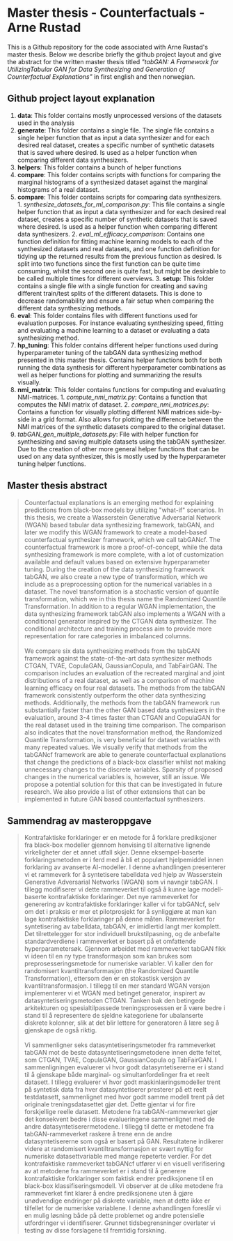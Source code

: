 # Master thesis - Counterfactuals - Arne Rustad


This is a Github repository for the code associated with Arne Rustad's master thesis. Below we describe briefly the github project layout and give the abstract for the written master thesis titled *"tabGAN: A Framework for UtilizingTabular GAN for Data Synthesizing and Generation of Counterfactual Explanations"* in first english and then norwegian.


## Github project layout explanation

1. **data**: This folder contains mostly unprocessed versions of the datasets used in the analysis
2. **generate**: This folder contains a single file. The single file contains a single helper function that as input a data synthesizer and for each desired real dataset, creates a specific number of synthetic datasets that is saved where desired. Is used as a helper function when comparing different data synthesizers.
3. **helpers**: This folder contains a bunch of helper functions
  1. **compare**: This folder contains scripts with functions for comparing the marginal histograms of a synthesized dataset against the marginal histograms of a real dataset.
  2. **compare**: This folder contains scripts for comparing data synthesizers.
    1. *synthesize_datasets_for_ml_comparison.py*: This file contains a single helper function that as input a data synthesizer and for each desired real dataset, creates a specific number of synthetic datasets that is saved where desired. Is used as a helper function when comparing different data synthesizers.
    2. *eval_ml_efficacy_comparison*: Contains one function definition for fitting machine learning models to each of the synthesized datasets and real datasets, and one function definition for tidying up the returned results from the previous function as desired. Is split into two functions since the first function can be quite time consuming, whilst the second one is quite fast, but might be desirable to be called multiple times for different overviews.
    3. **setup**: This folder contains a single file with a single function for creating and saving different train/test splits of the different datasets. This is done to decrease randomability and ensure a fair setup when comparing the different data synthesizing methods.
  3. **eval**: This folder contains files with different functions used for evaluation purposes. For instance evaluating synthesizing speed, fitting and evaluating a machine learning to a dataset or evaluating a data synthesizing method.
  4. **hp_tuning**: This folder contains different helper functions used during hyperparameter tuning of the tabGAN data synthesizing method presented in this master thesis. Contains helper functions both for both running the data synthesis for different hyperparameter combinations as well as helper functions for plotting and summarizing the results visually.
  5. **nmi_matrix**: This folder contains functions for computing and evaluating NMI-matrices.
    1. *compute_nmi_matrix.py*: Contains a function that computes the NMI matrix of dataset.
    2. *compare_nmi_matrices.py*: Contains a function for visually plotting different NMI matrices side-by-side in a grid format. Also allows for plotting the difference between the NMI matrices of the synthetic datasets compared to the original dataset.
  6. *tabGAN_gen_multiple_datasets.py*: File with helper function for synthesizing and saving multiple datasets using the tabGAN synthesizer. Due to the creation of other more general helper functions that can be used on any data synthesizer, this is mostly used by the hyperparameter tuning helper functions.


## Master thesis abstract

> Counterfactual explanations is an emerging method for explaining predictions from black-box models by utilizing "what-if" scenarios. In this thesis, we create a Wasserstein Generative Adversarial Network (WGAN) based tabular data synthesizing framework, tabGAN, and later we modify this WGAN framework to create a model-based counterfactual synthesizer framework, which we call tabGANcf. The counterfactual framework is more a proof-of-concept, while the data synthesizing framework is more complete, with a lot of customization available and default values based on extensive hyperparameter tuning. During the creation of the data synthesizing framework tabGAN, we also create a new type of transformation, which we include as a preprocessing option for the numerical variables in a dataset. The novel transformation is a stochastic version of quantile transformation, which we in this thesis name the Randomized Quantile Transformation. In addition to a regular WGAN implementation, the data synthesizing framework tabGAN also implements a WGAN with a conditional generator inspired by the CTGAN data synthesizer. The conditional architecture and training process aim to provide more representation for rare categories in imbalanced columns. <br/> <br/>
We compare six data synthesizing methods from the tabGAN framework against the state-of-the-art data synthesizer methods CTGAN, TVAE, CopulaGAN, GaussianCopula, and TabFairGAN. The comparison includes an evaluation of the recreated marginal and joint distributions of a real dataset, as well as a comparison of machine learning efficacy on four real datasets. The methods from the tabGAN framework consistently outperform the other data synthesizing methods. Additionally, the methods from the tabGAN framework run substantially faster than the other GAN based data synthesizers in the evaluation, around 3-4 times faster than CTGAN and CopulaGAN for the real dataset used in the training time comparison. The comparison also indicates that the novel transformation method, the Randomized Quantile Transformation, is very beneficial for dataset variables with many repeated values. We visually verify that methods from the tabGANcf framework are able to generate counterfactual explanations that change the predictions of a black-box classifier whilst not making unnecessary changes to the discrete variables. Sparsity of proposed changes in the numerical variables is, however, still an issue. We propose a potential solution for this that can be investigated in future research. We also provide a list of other extensions that can be implemented in future GAN based counterfactual synthesizers.

## Sammendrag av masteroppgave

> Kontrafaktiske forklaringer er en metode for å forklare prediksjoner fra black-box modeller gjennom henvising til alternative lignende virkeligheter der et annet utfall skjer. Denne eksempel-baserte forklaringsmetoden er i ferd med å bli et populært hjelpemiddel innen forklaring av avanserte AI-modeller. I denne avhandlingen presenterer vi et rammeverk for å syntetisere tabelldata ved hjelp av Wasserstein Generative Adversarial Networks (WGAN) som vi navngir tabGAN. I tillegg modifiserer vi dette rammeverket til også å kunne lage modell-baserte kontrafaktiske forklaringer. Det nye rammeverket for generering av kontrafaktiske forklaringer kaller vi for tabGANcf, selv om det i praksis er mer et pilotprosjekt for å synliggjøre at man kan lage kontrafaktiske forklaringer på denne måten. Rammeverket for syntetisering av tabelldata, tabGAN, er imidlertid langt mer komplett. Det tilrettelegger for stor individuell brukstilpasning, og de anbefalte standardverdiene i rammeverket er basert på et omfattende hyperparametersøk. Gjennom arbeidet med rammeverket tabGAN fikk vi ideen til en ny type transformasjon som kan brukes som preprosesseringsmetode for numeriske variabler. Vi kaller den for randomisert kvantiltransformasjon (the Randomized Quantile Transformation), ettersom den er en stokastisk versjon av kvantiltransformasjon. I tillegg til en mer standard WGAN versjon implementerer vi et WGAN med betinget generator, inspirert av datasyntetiseringsmetoden CTGAN. Tanken bak den betingede arkitekturen og spesialtilpassede treningsprosessen er å være bedre i stand til å representere de sjeldne kategoriene for ubalanserte diskrete kolonner, slik at det blir lettere for generatoren å lære seg å gjenskape de også riktig. <br/> <br/>
Vi sammenligner seks datasyntetiseringsmetoder fra rammeverket tabGAN mot de beste datasyntetiseringsmetodene innen dette feltet, som CTGAN, TVAE, CopulaGAN, GaussianCopula og TabFairGAN. I sammenligningen evaluerer vi hvor godt datasyntetisererne er i stand til å gjenskape både marginal- og simultanfordelinger fra et reelt datasett. I tillegg evaluerer vi hvor godt maskinlæringsmodeller trent på syntetisk data fra hver datasyntetiserer presterer på ett reelt testdatasett, sammenlignet med hvor godt samme modell trent på det originale treningsdatasettet gjør det. Dette gjentar vi for fire forskjellige reelle datasett. Metodene fra tabGAN-rammeverket gjør det konsekvent bedre i disse evalueringene sammenlignet med de andre datasyntetiserermetodene. I tillegg til dette er metodene fra tabGAN-rammeverket raskere å trene enn de andre datasyntetisererne som også er basert på GAN. Resultatene indikerer videre at randomisert kvantiltransformasjon er svært nyttig for numeriske datasettvariable med mange repeterte verdier. For det kontrafaktiske rammeverket tabGANcf utfører vi en visuell verifisering av at metodene fra rammeverket er i stand til å generere kontrafaktiske forklaringer som faktisk endrer prediksjonene til en black-box klassifiseringsmodell. Vi observer at de ulike metodene fra rammeverket fint klarer å endre prediksjonene uten å gjøre unødvendige endringer på diskrete variable, men at dette ikke er tilfellet for de numeriske variablene. I denne avhandlingen foreslår vi en mulig løsning både på dette problemet og andre potensielle utfordringer vi identifiserer. Grunnet tidsbegrensninger overlater vi testing av disse forslagene til fremtidig forskning.
